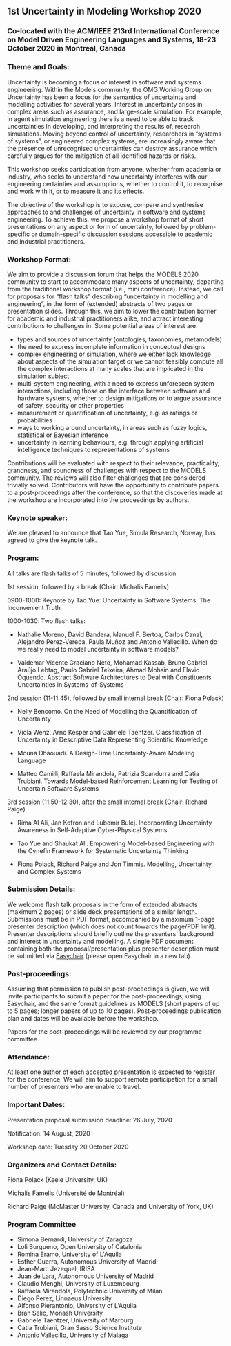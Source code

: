 ## 1st Uncertainty in Modeling Workshop 2020
### Co-located with the ACM/IEEE 213rd International Conference on Model Driven Engineering Languages and Systems, 18-23 October 2020 in Montreal, Canada

### Theme and Goals:

Uncertainty is becoming a focus of interest in software and systems engineering.  Within the Models community, the OMG Working Group on Uncertainty has been a focus for the semantics of uncertainty and modelling activities for several years.   Interest in uncertainty arises in complex areas such as assurance, and large-scale simulation.  For example, in agent simulation engineering there is a need to be able to track uncertainties in developing, and interpreting  the  results  of,  research  simulations. Moving beyond control of uncertainty, researchers in ”systems of systems”, or engineered complex systems, are increasingly aware that the presence of unrecognised  uncertainties  can  destroy  assurance  which  carefully  argues  for  the mitigation of all identified hazards or risks. 

This workshop seeks participation from anyone, whether from academia or industry, who seeks to  understand  how  uncertainty  interferes  with  our  engineering  certainties and assumptions, whether to control it, to recognise and work with it, or to measure it and its effects. 

The objective of the workshop is to expose, compare and synthesise approaches to and challenges of uncertainty in software and systems engineering.  To achieve this, we propose a workshop format of short presentations on any aspect or form of uncertainty, followed by problem-specific or domain-specific discussion sessions accessible to academic and industrial practitioners. 

### Workshop Format:

We aim to provide a discussion forum that helps the MODELS 2020 community to start to accommodate many aspects of uncertainty, departing from the traditional workshop format (i.e., mini conference). Instead, we call for proposals for “flash talks” describing “uncertainty in modelling and engineering”, in the form of (extended) abstracts of two pages or presentation slides. Through this, we aim to lower the contribution barrier for academic and industrial practitioners alike, and attract interesting contributions to challenges in. Some potential areas of interest are:

- types and sources of uncertainty (ontologies, taxonomies, metamodels)
- the need to express incomplete information in conceptual designs
- complex engineering or simulation, where we either lack knowledge about aspects of the simulation target or we cannot feasibly compute all the complex interactions at many scales that are implicated in the simulation subject
- multi-system engineering, with a need to express unforeseen system interactions, including those on the interface between software and hardware systems, whether to design mitigations or to argue assurance of safety, security or other properties
- measurement or quantification of uncertainty, e.g. as ratings or probabilities
- ways to working around uncertainty, in areas such as fuzzy logics, statistical or Bayesian inference
- uncertainty in learning behaviours, e.g. through applying artificial intelligence techniques to representations of systems

Contributions will be evaluated with respect to their relevance, practicality, grandness, and soundness of challenges with respect to the MODELS community. The reviews will also filter challenges that are considered trivially solved.  Contributors will have the opportunity to contribute papers to a post-proceedings after the conference, so that the discoveries made at the workshop are incorporated into the proceedings by authors. 

### Keynote speaker:

We are pleased to announce that Tao Yue, Simula Research, Norway, has agreed to give the keynote talk.

### Program:

All talks are flash talks of 5 minutes, followed by discussion

1st session, followed by a break (Chair: Michalis Famelis)

0900-1000: Keynote by Tao Yue: Uncertainty in Software Systems: The Inconvenient Truth

1000-1030: Two flash talks:

- Nathalie Moreno, David Bandera, Manuel F. Bertoa, Carlos Canal, Alejandro Perez-Vereda, Paula Muñoz and Antonio Vallecillo. When do we really need to model uncertainty in software models?

- Valdemar Vicente Graciano Neto, Mohamad Kassab, Bruno Gabriel Araújo Lebtag, Paulo Gabriel Teixeira, Ahmad Mohsin and Flavio Oquendo. Abstract Software Architectures to Deal with Constituents Uncertainties in Systems-of-Systems

2nd session (11-11:45), followed by small internal break (Chair: Fiona Polack)

- Nelly Bencomo. On the Need of Modelling the Quantification of Uncertainty

- Viola Wenz, Arno Kesper and Gabriele Taentzer. Classification of Uncertainty in Descriptive Data Representing Scientific Knowledge

- Mouna Dhaouadi. A Design-Time Uncertainty-Aware Modeling Language

- Matteo Camilli, Raffaela Mirandola, Patrizia Scandurra and Catia Trubiani. Towards Model-based Reinforcement Learning for Testing of Uncertain Software Systems

3rd session (11:50-12:30), after the small internal break (Chair: Richard Paige)

- Rima Al Ali, Jan Kofron and Lubomír Bulej. Incorporating Uncertainty Awareness in Self-Adaptive Cyber-Physical Systems

- Tao Yue and Shaukat Ali. Empowering Model-based Engineering with the Cynefin Framework for Systematic Uncertainty Thinking

- Fiona Polack, Richard Paige and Jon Timmis. Modelling, Uncertainty, and Complex Systems

### Submission Details:

We welcome flash talk proposals in the form of extended abstracts (maximum 2 pages) or slide deck presentations of a similar length. Submissions must be in PDF format, accompanied by a maximum 1-page presenter description (which does not count towards the page/PDF limit). Presenter descriptions should briefly outline the presenters' background and interest in uncertainty and modelling. A single PDF document containing both the proposal/presentation plus presenter description must be submitted via [Easychair](https://easychair.org/conferences/?conf=um20) (please open Easychair in a new tab).

### Post-proceedings:

Assuming that permission to publish post-proceedings is given, we will invite participants to submit a paper for the post-proceedings,  using Easychair, and the same format guidelines as MODELS (short papers of up to 5 pages; longer papers of up to 10
pages).  Post-proceedings publication plan and dates will be available before the workshop.  

Papers for the post-proceedings will be reviewed by our programme committee. 

### Attendance:

At least one author of each accepted presentation is expected to register for the conference. We will aim to support
remote participation for a small number of presenters who are unable to travel.

### Important Dates:

Presentation proposal submission deadline: 26 July, 2020

Notification: 14 August, 2020

Workshop date: Tuesday 20 October 2020 

### Organizers and Contact Details:

Fiona Polack (Keele University, UK)			

Michalis Famelis (Université de Montréal)

Richard Paige (McMaster University, Canada and University of York, UK)	

### Program Committee

- Simona Bernardi, University of Zaragoza
- Loli Burgueno, Open University of Catalonia
- Romina Eramo, University of L'Aquila
- Esther Guerra, Autonomous University of Madrid
- Jean-Marc Jezequel, IRISA
- Juan de Lara, Autonomous University of Madrid
- Claudio Menghi, University of Luxembourg 
- Raffaela Mirandola, Polytechnic University of Milan
- Diego Perez, Linnaeus University 
- Alfonso Pierantonio, University of L'Aquila
- Bran Selic,  Monash University
- Gabriele Taentzer, University of Marburg
- Catia Trubiani, Gran Sasso Science Institute
- Antonio Vallecillo, University of Malaga



